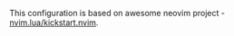 This configuration is based on awesome neovim project - [nvim.lua/kickstart.nvim](https://github.com/nvim-lua/kickstart.nvim).
